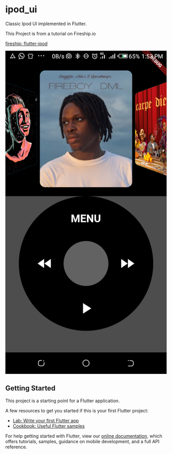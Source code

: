 # ipod_ui

Classic Ipod UI implemented in Flutter.

This Project is from a tutorial on Fireship.io

[fireship: flutter-ipod](https://fireship.io/lessons/flutter-ipod/)


![Screenshot A](/assets/Screenshot_A.png)




## Getting Started

This project is a starting point for a Flutter application.

A few resources to get you started if this is your first Flutter project:

- [Lab: Write your first Flutter app](https://flutter.dev/docs/get-started/codelab)
- [Cookbook: Useful Flutter samples](https://flutter.dev/docs/cookbook)

For help getting started with Flutter, view our
[online documentation](https://flutter.dev/docs), which offers tutorials,
samples, guidance on mobile development, and a full API reference.
